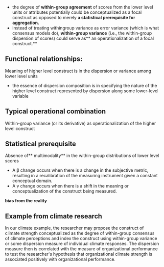 *  the degree of **within-group agreement** of scores from the lower level units or attributes potentially could be conceptualized as a focal construct as opposed to merely **a statistical prerequisite for aggregation.**
 * instead of treating withingroup variance as error variance (which is what consensus models do), **within-group variance** (i.e., the within-group dispersion of scores) could serve as** an operationalization of a focal construct.**
## Functional relationships:
Meaning of higher level construct is in the dispersion or variance among lower level units
*  the essence of dispersion composition is in specifying the nature of the higher level construct represented by dispersion along some lower-level variable
 
## Typical operational combination
Within-group variance (or its derivative) as operationalization of the higher level construct
##  Statistical prerequisite
Absence of** multimodality** in the within-group distributions of lower level scores
* A β change occurs when there is a change in the subjective metric, resulting in a recalibration of the measuring instrument given a constant conceptual domain.
* A γ change occurs when there is a shift in the meaning or conceptualization of the construct being measured. 

**bias from the reality**

## Example from climate research
In our climate example, the researcher may propose the construct of climate strength conceptualized as the degree of within-group consensus of climate perceptions and index the construct using within-group variance or some dispersion measure of individual climate responses. The dispersion measure then is correlated with the measure of organizational performance to test the researcher's hypothesis that organizational climate strength is associated positively with organizational performance.